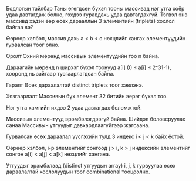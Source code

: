 Бодлогын тайлбар
Таны өгөгдсөн бүхэл тооны массивад нэг утга хоёр удаа давтагдаж болно, гэхдээ гуравдахь удаа давтагдахгүй. Тэгвэл энэ массивд хэдэн өөр өсөх дарааллын 3 элементийн (triplets) хослол байгаа вэ?

Өөрөөр хэлбэл, массив дахь a < b < c нөхцлийг хангах элементүүдийн гурвалсан тоог олно.

Оролт
Эхний мөрөнд массивын элементүүдийн тоо n байна.

Дараагийн мөрөнд n ширхэг бүхэл тоонууд a[i] (0 ≤ a[i] ≤ 2^31-1), хооронд нь зайгаар тусгаарлагдсан байна.

Гаралт
Өсөх дараалалтай distinct triplets тоог хэвлэнэ.

Хязгаарлалт
Массивын бүх элемент 32 битийн эерэг бүхэл тоо.

Нэг утга хамгийн ихдээ 2 удаа давтагдах боломжтой.

Массивын элементүүд эрэмбэлэгдээгүй байна.
Шийдэл боловсруулах санаа
Массивын утгуудыг давхардлаагүйгээр жагсаана.

Гурвалсан өсөх дараалал үүсгэхийн тулд 3 индекс i < j < k байх ёстой.

Өөрөөр хэлбэл, i-р элементийг сонгоод j > i, k > j индексийн элементийг сонгон a[i] < a[j] < a[k] нөхцлийг хангана.

Утгуудыг эрэмбэлээд (distinct утгуудын array) i, j, k гурвуулаа өсөх дараалалтай хослолуудын тоог combinational тооцоолно.
